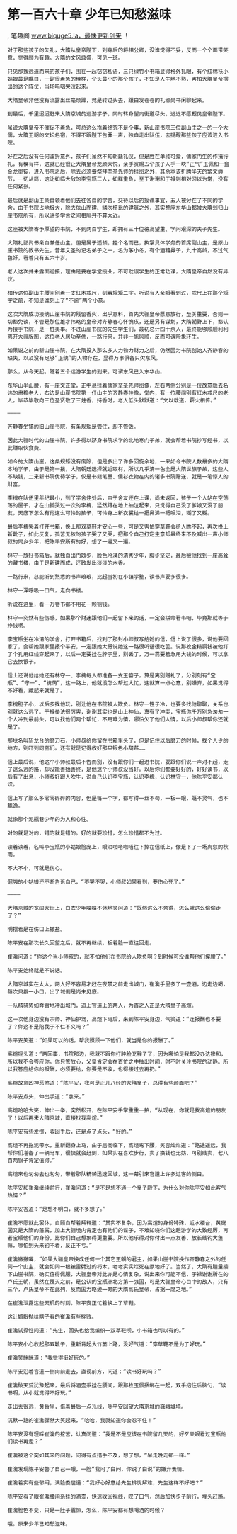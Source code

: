 # 第一百六十章 少年已知愁滋味
, 笔趣阁 www.biquge5.la，最快更新剑来 ！

    对于那些孩子的失礼，大隋从皇帝陛下，到身后的将相公卿，没谁觉得不妥，反而一个个面带笑意，觉得颇为有趣。大隋的文风鼎盛，可见一斑。

    只见那拨远道而来的孩子们，围在一起窃窃私语，三只绿竹小书箱显得格外扎眼，有个红棉袄小姑娘最是瞩目，一副很着急的模样，个头最小的那个孩子，不知是人生地不熟，害怕大隋皇帝摆出的这个阵仗，当场呜咽哭泣起来。

    大隋皇帝非但没有流露出丝毫烦躁，竟是转过头去，跟白发苍苍的礼部尚书闲聊起来。

    到最后，千里迢迢赶来大隋京城的远游学子，同时转身望向街道尽头，迟迟不愿觐见皇帝陛下。

    虽说大隋皇帝不催促不着急，可总这么拖着终究不是个事，新山崖书院三位副山主之一的一个大儒，大隋王朝的文坛名宿，不得不跟陛下告罪一声，独自走出队伍，去提醒那些孩子应该进入书院。

    好在之后没有任何波折意外，孩子们虽然不知朝廷礼仪，但是胜在单纯可爱，儒家门生的作揖行礼，有模有样，这就已经很让大隋皇帝龙颜大悦，亲手赏赐五个孩子人手一块“正气”玉佩和一盒金龙墨锭，进入书院之后，除去必须要祭拜至圣先师的挂图之外，其余本该折腾半天的繁文缛节，一切从简，这让如临大敌的李宝瓶三人，如释重负，至于谢谢和于禄则相对习以为常，没有任何紧张。

    最后就是副山主亲自领着他们去往各自的学舍，交待以后的授课事宜，五人被分在了不同的学舍，由于书院占地极大，除去依山而建、鳞次栉比的建筑之外，其实整座东华山都被大隋划归山崖书院所有，所以许多学舍之间相隔并不算太近。

    这座被大隋寄予厚望的书院，不到两百学生，却拥有三十位德高望重、学问艰深的夫子先生。

    大隋礼部尚书亲自兼任山主，但是属于遥领，挂个名而已，执掌具体学务的首席副山主，是原山崖书院的教书先生，昔年文圣的记名弟子之一，名为茅小冬，有个酒糟鼻子，九十高龄，不过气色好，看着只有五六十岁。

    老人这次并未露面迎接，理由是要在学堂授业，不可耽误学生的正常功课，大隋皇帝自然没有异议。

    相传这位副山主腰间别着一支红木戒尺，刻着规矩二字。听说有人亲眼看到过，戒尺上在那个矩字之前，不知是谁刻上了“不逾”两个小篆。

    这次大隋成功接纳山崖书院的残留香火，出乎意料，首先大骊皇帝愿意放行，至关重要，否则一切都免谈，不管是那位雄才伟略的皇帝对齐静春心怀愧疚，还是另有谋划，大隋朝野上下，都认为接手书院，是一桩美事。不过山崖书院的先生学生们，最初总计四十余人，最终能够顺顺利利离开大骊版图，这位老人居功至伟，一路行来，并非一帆风顺，反而可谓险象环生。

    如果说之前的新山崖书院，在大隋投入那么多人力物力财力之后，仍然因为书院创始人齐静春的缺失，以及没有足够“正统”的人物存在，显得万事俱备只欠东风。

    那么，从今天起，随着五个远游学生的到来，可谓东风已入东华山。

    东华山半山腰，有一座文正堂，正中悬挂着儒家至圣先师图像，左右两侧分别是一位故意隐去名讳的肃穆老人，右边是山崖书院第一任山主的齐静春挂像，堂内，有一位腰间别有红木戒尺的老人，毕恭毕敬向三位圣贤敬了三炷香，持香时，老人低头默默道：“文以载道，薪火相传。”

    ————

    齐静春坐镇的旧山崖书院，有条规矩是管住，却不管饭。

    因此大骊时代的山崖书院，许多得以跻身书院求学的北地寒门子弟，就会帮着书院抄写经书，以此赚取伙食费。

    如今的大隋山崖，这条规矩没有废除，但是多出了许多回旋余地，一来如今书院人数最多的大隋本地学子，由于是第一拨，大隋朝廷选择就近取材，所以几乎清一色全是大隋世族子弟，这些人不缺钱，二来新书院优待学子，仅是书籍笔墨、儒衫衣物在内的诸多书院赠送，就是一笔惊人的财富。

    李槐在队伍里年纪最小，到了学舍住处后，由于舍友还在上课，尚未返回，孩子一个人站在空荡荡的屋子，才在山脚哭过一次的李槐，猛然蹲在地上抽泣起来，只觉得自己没了爹娘又没了朋友，天底下怎么有他这么可怜的孩子，可怜身上新衣裳给一把鼻涕一把眼泪，糊了又糊。

    最后李槐哭着打开书箱，换上那双草鞋才安心一些，可是又害怕穿草鞋会给人瞧不起，再次换上新靴子，如此反复，孤苦无依的孩子哭了又哭，把那个自己打定主意却最终来不及喊出一声小师叔的同乡少年，把陈平安所有的好，想了一遍又一遍。

    林守一放好书箱后，就独自出门散步，脸色冷漠的清秀少年，脚步坚定，最后被他找到一座高耸的藏书楼，由于是新建而成，还散发出淡淡的木香。

    一路行来，总能听到熟悉的书声琅琅，比起当初在小镇学塾，读书声要多很多。

    林守一深呼吸一口气，走向书楼。

    听说在这里，看一万卷书都不用花一颗铜钱。

    林守一突然有些伤感，如果那个财迷跟他们一起留下来的话，一定会拼命看书吧，毕竟那就等于挣钱啊。

    李宝瓶坐在冷清的学舍，打开书箱后，找到了那封小师叔写给她的信，信上说了很多，说他要回家了，会帮她跟家里报个平安，一定跟她大哥说她这一路很听话很吃苦。说那枚金精铜钱被他打了个孔用红线穿起来了，以后一定要挂在脖子里，别丢了，万一需要着急用大钱的时候，可以拿它去换银子。

    信上还说他给她还有林守一、李槐每人都准备一支玉簪子，算是离别赠礼了，分别刻有“宝瓶”、“守一”、“槐荫”，这一路上，他就没怎么帮过大忙，这就算一点心意，别嫌弃，如果觉得不好看，藏起来就是了。

    李槐胆子小，以后多找他玩，别让他在书院被人欺负。林守一性子冷，也要多找他聊聊，关系也别就这么远了。于禄拳法很厉害，谢谢其实也是山上神仙，真有了冲突，宝瓶你千万别急匆匆一个人冲到最前头，可以找他们两个帮忙，不用难为情，哪怕欠了他们人情，以后小师叔帮你还就是了。

    那块名叫斩龙台的磨刀石，小师叔给你留在书箱里头了，但是记住以后磨刀的时候，找个人少的地方，别吓到同窗们。还有就是记得收好那只银色小葫芦……

    信上最后说，他这个小师叔最后不告而别，没有跟你们一起进书院，要跟你们说一声对不起，走了这么远的路，却没能善始善终，是他这个小师叔没当好。以后你们都要好好的，好好读书，以后有了出息，小师叔好跟人吹牛，说自己认识李宝瓶，认识李槐，认识林守一，他陈平安都认识。

    信上写了那么多零零碎碎的内容，但是每一个字，都写得一丝不苟，一板一眼，既不灵气，也不飘逸。

    就像那个泥瓶巷少年的为人和心性。

    对的就是对的，错的就是错的。好的就要珍惜，怎么珍惜都不为过。

    读着读着，名叫李宝瓶的小姑娘脸庞上，眼泪啪嗒啪嗒往下掉在信纸上，像是下了一场离愁的秋雨。

    不大不小，可就是伤心。

    倔强的小姑娘还不断告诉自己，“不哭不哭，小师叔如果看到，要伤心死了。”

    ————

    大隋京城的宽阔大街上，白衣少年喋喋不休地笑问道：“既然这么不舍得，怎么就这么偷偷走了？”

    明摆着是在伤口上撒盐。

    陈平安在那次长久回望之后，就不再继续，板着脸一直往回走。

    崔瀺问道：“你这个当小师叔的，就不怕他们在书院给人欺负啊？到时候可没谁帮他们撑腰了。”

    陈平安始终就是不说话。

    大隋京城实在太大，两人好不容易才赶在夜禁之前走出城门，崔瀺手里多了一壶酒，边走边喝，每次只抿一小口，出了城倒是尚未见底。

    一队精骑势如奔雷地冲出城门，追上官道上的两人，为首之人正是大隋皇子高煊。

    这一次他身边没有宗师、神仙护驾，高煊下马后，来到陈平安身边，气笑道：“连报酬也不要了？你这不是陷我于不仁不义吗？”

    陈平安笑道：“如果可以的话，帮我照顾一下他们，就当是你的报酬了。”

    高煊摇头道：“两回事，书院那边，我就不跟你打肿脸充胖子了，因为哪怕是我都没办法掺和，所以我不会答应你。你只管放心，父皇肯定会在百忙之中抽出时间，时不时关注书院的动静。所以我答应给你的报酬，必须要给，你要是不收，也得接过去再扔。”

    高煊故意凶神恶煞道：“陈平安，我可是正儿八经的大隋皇子，总得有些颜面吧？”

    陈平安点头，伸出手道：“拿来。”

    高煊哈哈大笑，伸出一拳，突然松开，在陈平安手掌重重一拍，“从现在，你就是我高煊的朋友了！以后再来大隋京城，直接找我高煊。”

    陈平安有些发愣，收回手后，还是点了点头，“好的。”

    高煊不再拖泥带水，重新翻身上马，由于居高临下，高煊弯下腰，笑容灿烂道：“路途遥远，我帮你们准备了一辆马车，很快就会赶到，如果实在喜欢步行，卖了换钱也无妨，可别贱卖，七八百两银子肯定值得。”

    高煊来也匆匆去也匆匆，带着那队精骑迅速回城，这一幕引来官道上许多过客的侧目。

    陈平安和崔瀺继续前行，崔瀺问道：“是不是想不通一个皇子殿下，为什么对你陈平安如此客气热情？”

    陈平安答道：“是想不明白，就不多想了。”

    崔瀺不愿就此罢休，自顾自帮着解释道：“其实不复杂，因为高煊的身份特殊，近水楼台，黄庭国又是大隋的藩属，加上大骊境内肯定也有他们的谍子，不难知晓你们这趟游学的大致经历，再者宝瓶他们的身份，比你们自己想象得更重要。所以他乐得对你付出一点友善，放长线钓大鱼嘛，哪怕到头来钓不着，反正不亏。”

    崔瀺撇撇嘴，“如果大骊皇帝换成任何一个其它王朝的君主，如果山崖书院换作齐静春之外的任何一个山主，就会如同一根被雷劈过的朽木，老老实实烂死在原地好了。当然了，大隋有胆量接下山崖书院，确实值得佩服，大骊皇帝对此亦是心情复杂，说出来你可能不信，于禄谢谢所在的卢氏王朝，虽然在覆灭之前，是公认的宝瓶洲北方第一强国，可是大骊皇帝心目中的敌人，只有三个，卢氏皇帝不在此列，反而国力略逊一筹的大隋高氏皇帝，占据一席之地。”

    在崔瀺泄露这些天机的时刻，陈平安正忙着换上了草鞋。

    这让媚眼抛给瞎子看的崔瀺有些挫败。

    崔瀺试探性问道：“先生，回头也给我编织一双草鞋呗，小书箱也可以有的。”

    陈平安小心收起那双靴子，重新背起大竹篓上路，没好气道：“穿草鞋不是为了好玩。”

    崔瀺笑眯眯道：“我觉得挺好玩的。”

    陈平安沿着官道一侧向前走去，直视前方，问道：“读书好玩吗？”

    崔瀺破天荒犹豫起来，最后将酒壶系挂在腰间，跟那枚玉佩捆绑在一起，双手抱住后脑勺，“读书啊，从小就觉得不好玩。”

    走出去很远，黄昏里，借着最后一点光线，陈平安回望大隋京城的巍峨城墙。

    沉默一路的崔瀺骤然大笑起来，“哈哈，我就知道你会忍不住！”

    陈平安没有理睬崔瀺的挖苦，认真问道：“我是不是应该在书院留几天的，好歹亲眼看过宝瓶他们读书再走？”

    崔瀺被这个突如其来的问题，问得有点措手不及，想了想，“早走晚走都一样。”

    崔瀺发现陈平安瞥了自己一眼，一脸“我问了白问，你说了白说”的嫌弃表情。

    崔瀺着实有些郁闷，满脸委屈道：“我好心好意给先生排忧解难，先生这样不好吧？”

    陈平安看了眼崔瀺腰间系挂的酒壶，快速收回视线，叹了口气，然后加快步子前行，埋头赶路。

    崔瀺脸色不变，只是一肚子震惊，怎么，陈平安都有想喝酒的时候？

    哦。原来少年已知愁滋味。